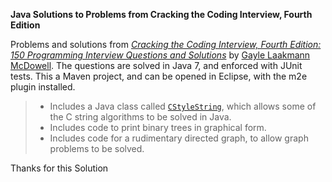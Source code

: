 **Java Solutions to Problems from Cracking the Coding Interview, Fourth Edition**

Problems and solutions from [_Cracking the Coding Interview, Fourth Edition: 150 Programming Interview Questions and Solutions_][book] by [Gayle Laakmann McDowell][gayle]. The questions are solved in Java 7, and enforced with JUnit tests. This a Maven project, and can be opened in Eclipse, with the m2e plugin installed.

> * Includes a Java class called [`CStyleString`][CStyleString], which allows some of the C string algorithms to be solved in Java.
> * Includes code to print binary trees in graphical form. 
> * Includes code for a rudimentary directed graph, to allow graph problems to be solved.

[book]: http://www.amazon.com/Cracking-Coding-Interview-Fourth-Edition/dp/145157827X
[gayle]: http://www.technologywoman.com
[CStyleString]: https://github.com/sualeh/cracking-the-coding-interview-4ed/blob/master/src/main/java/us/fatehi/sualeh/util/CStyleString.java

Thanks for this Solution
